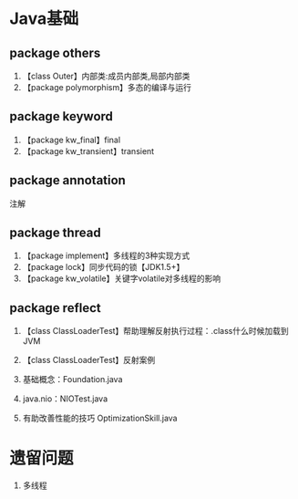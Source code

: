 # Java基础
## package others
1. 【class Outer】内部类:成员内部类,局部内部类
2. 【package polymorphism】多态的编译与运行
## package keyword
1. 【package kw_final】final
2. 【package kw_transient】transient
## package annotation
注解
## package thread
1. 【package implement】多线程的3种实现方式
2. 【package lock】同步代码的锁【JDK1.5+】
3. 【package kw_volatile】关键字volatile对多线程的影响
## package reflect
1. 【class ClassLoaderTest】帮助理解反射执行过程：.class什么时候加载到JVM
2. 【class ClassLoaderTest】反射案例


1. 基础概念：Foundation.java
3. java.nio：NIOTest.java
4. 有助改善性能的技巧 OptimizationSkill.java

	

# 遗留问题
1. 多线程

